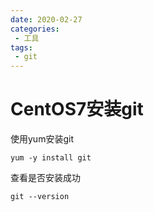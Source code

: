 ```yaml
---
date: 2020-02-27
categories: 
 - 工具
tags: 
 - git
---
```

# CentOS7安装git

使用yum安装git

```shell
yum -y install git
```

查看是否安装成功

```shell
git --version
```


